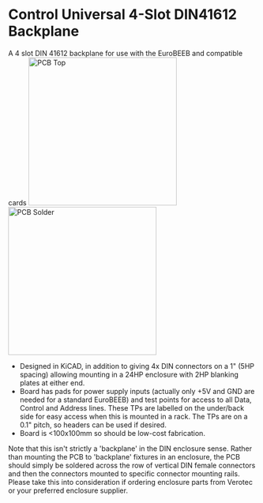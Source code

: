 # Control Universal 4-Slot DIN41612 Backplane
A 4 slot DIN 41612 backplane for use with the EuroBEEB and compatible cards
<img width="300" alt="PCB Top" src="https://github.com/user-attachments/assets/998dbf99-36f2-4b9c-84ab-03b524ebb25f" /> <img width="300" alt="PCB Solder" src="https://github.com/user-attachments/assets/45c5f56c-2db0-44d4-b112-ef4a3bd45f73" />

- Designed in KiCAD, in addition to giving 4x DIN connectors on a 1" (5HP spacing) allowing mounting in a 24HP enclosure with 2HP blanking plates at either end.
- Board has pads for power supply inputs (actually only +5V and GND are needed for a standard EuroBEEB) and test points for access to all Data, Control and Address lines.  These TPs are labelled on the under/back side for easy access when this is mounted in a rack.  The TPs are on a 0.1" pitch, so headers can be used if desired.
- Board is <100x100mm so should be low-cost fabrication.

Note that this isn't strictly a 'backplane' in the DIN enclosure sense.  Rather than mounting the PCB to 'backplane' fixtures in an enclosure, the PCB should simply be soldered across the row of vertical DIN female connectors and then the connectors mounted to specific connector mounting rails.  Please take this into consideration if ordering enclosure parts from Verotec or your preferred enclosure supplier.
